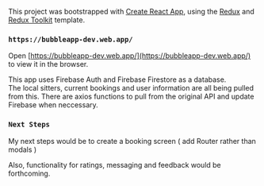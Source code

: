 This project was bootstrapped with [Create React App](https://github.com/facebook/create-react-app), using the [Redux](https://redux.js.org/) and [Redux Toolkit](https://redux-toolkit.js.org/) template.


### `https://bubbleapp-dev.web.app/`

Open [https://bubbleapp-dev.web.app/](https://bubbleapp-dev.web.app/) to view it in the browser.

This app uses Firebase Auth and Firebase Firestore as a database.<br />
The local sitters, current bookings and user information are all being pulled from this.
There are axios functions to pull from the original API and update Firebase when neccessary.<br />


### `Next Steps`

My next steps would be to create a booking screen ( add Router rather than modals )

Also, functionality for ratings, messaging and feedback would be forthcoming.
